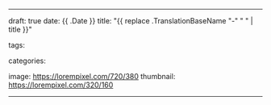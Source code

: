 ---

draft: true
date: {{ .Date }}
title: "{{ replace .TranslationBaseName "-" " " | title }}"

tags:

categories:

image: https://lorempixel.com/720/380
thumbnail: https://lorempixel.com/320/160

---